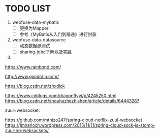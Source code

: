 # TODO LIST

1. webfuse-data-mybatis
   - [ ] 更换为Mapper
   - [ ] 参考《MyBatis从入门到精通》进行封装
2. webfuse-data-datasource
   - [ ] 动态数据源测试
   - [ ] sharing-jdbc了解以及实践
3. 



https://www.rainbond.com/

http://www.goodrain.com/

https://blog.csdn.net/zhxdick

https://www.cnblogs.com/dragonflyyi/p/4245250.html
https://blog.csdn.net/shouhuzhezhishen/article/details/64443287

zuul+websocket:

https://github.com/mthizo247/spring-cloud-netflix-zuul-websocket
https://jmnarloch.wordpress.com/2015/11/11/spring-cloud-sock-js-stomp-zuul-no-websockets/
